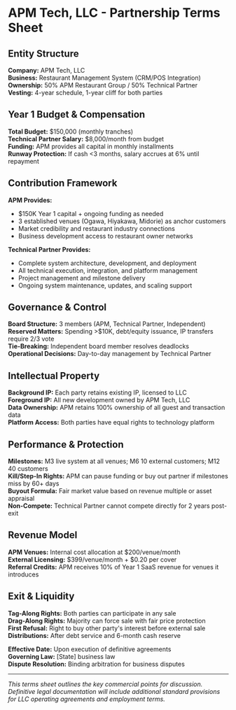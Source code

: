 # APM Tech, LLC - Partnership Terms Sheet

## Entity Structure
**Company:** APM Tech, LLC  
**Business:** Restaurant Management System (CRM/POS Integration)  
**Ownership:** 50% APM Restaurant Group / 50% Technical Partner  
**Vesting:** 4-year schedule, 1-year cliff for both parties  

## Year 1 Budget & Compensation
**Total Budget:** $150,000 (monthly tranches)  
**Technical Partner Salary:** $8,000/month from budget  
**Funding:** APM provides all capital in monthly installments  
**Runway Protection:** If cash <3 months, salary accrues at 6% until repayment  

## Contribution Framework
**APM Provides:**
- $150K Year 1 capital + ongoing funding as needed
- 3 established venues (Ogawa, Hiyakawa, Midorie) as anchor customers
- Market credibility and restaurant industry connections
- Business development access to restaurant owner networks

**Technical Partner Provides:**
- Complete system architecture, development, and deployment
- All technical execution, integration, and platform management
- Project management and milestone delivery
- Ongoing system maintenance, updates, and scaling support

## Governance & Control
**Board Structure:** 3 members (APM, Technical Partner, Independent)  
**Reserved Matters:** Spending >$10K, debt/equity issuance, IP transfers require 2/3 vote  
**Tie-Breaking:** Independent board member resolves deadlocks  
**Operational Decisions:** Day-to-day management by Technical Partner  

## Intellectual Property
**Background IP:** Each party retains existing IP, licensed to LLC  
**Foreground IP:** All new development owned by APM Tech, LLC  
**Data Ownership:** APM retains 100% ownership of all guest and transaction data  
**Platform Access:** Both parties have equal rights to technology platform  

## Performance & Protection
**Milestones:** M3 live system at all venues; M6 10 external customers; M12 40 customers  
**Kill/Step-In Rights:** APM can pause funding or buy out partner if milestones miss by 60+ days  
**Buyout Formula:** Fair market value based on revenue multiple or asset appraisal  
**Non-Compete:** Technical Partner cannot compete directly for 2 years post-exit  

## Revenue Model
**APM Venues:** Internal cost allocation at $200/venue/month  
**External Licensing:** $399/venue/month + $0.20 per cover  
**Referral Credits:** APM receives 10% of Year 1 SaaS revenue for venues it introduces  

## Exit & Liquidity
**Tag-Along Rights:** Both parties can participate in any sale  
**Drag-Along Rights:** Majority can force sale with fair price protection  
**First Refusal:** Right to buy other party's interest before external sale  
**Distributions:** After debt service and 6-month cash reserve  

**Effective Date:** Upon execution of definitive agreements  
**Governing Law:** [State] business law  
**Dispute Resolution:** Binding arbitration for business disputes  

---
*This terms sheet outlines the key commercial points for discussion. Definitive legal documentation will include additional standard provisions for LLC operating agreements and employment terms.*